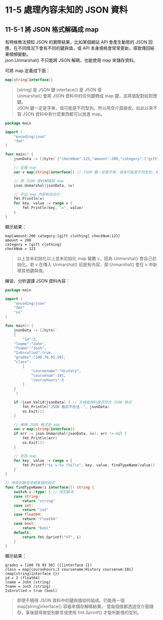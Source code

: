 # 11-5 處理內容未知的 JSON 資料 
## 11-5-1 將 JSON 格式解碼成 map
有時候無法預知 JSON 的實際結果，比如某個網站 API 會產生動態的 JSON 回應，在不同情況下會有不同的鍵與值，或 API 本身規格會常常更新，導致傳回結果頻頻變動。  
json.Unmarshal() 不只能將 JSON 解碼，也能使用 map 來儲存資料。  

可將 map 定義成下面：

```go
map[string]interface{}      
```
> [string] 是 JSON 鍵
> interface{} 是 JSON 值  
> Unmarshal() 會將 JSON 資料中的任何鍵轉成 map 鍵，並將值配對給對應鍵。  
> JSON 鍵一定是字串，值可能是不同型別，所以用空介面接收。如此以來不管 JSON 資料中有什麼東西都可以放進 map。  

```go
package main

import (
	"encoding/json"
	"fmt"
)

func main() {
	jsonData := []byte(`{"checkNum":123,"amount":200,"category":["gift","clothing"]}`)

	// 定義 map
	var v map[string]interface{} // JSON 鍵一定是字串，值有可能是不同型別，故用空介面接收

	// 將 JSON 資料解碼到 map
	json.Unmarshal(jsonData, &v)

	// 印出 map 內容和走訪它
	fmt.Println(v)
	for key, value := range v {
		fmt.Println(key, "=", value)
	}
}
```
顯示結果：
```
map[amount:200 category:[gift clothing] checkNum:123]
amount = 200
category = [gift clothing]
checkNum = 123
```  
> 以上並未初始化以上並未初始化 map 變數 v，因為 Unmarshal() 會自己初始化。若 v 在傳入 Unmarshal() 前就有內容，那 Unmarshal() 會在 v 中新增其他鍵與值。  


練習、分析選課 JSON 資料內容：
```go
package main

import (
	"encoding/json"
	"fmt"
	"os"
)

func main() {
	jsonData := []byte(`
	{
		"id":2,
	"lname":"John",
	"fname":"Josh",
	"IsEnrolled":true,
	"grades":[100,76,93,50],
	"class":
		{
			"coursename":"History",
			"coursenum":101,
			"coursehours":3
		}
	}
	`)

	if !json.Valid(jsonData) { // 先檢查資料是否符合 JSON 格式
		fmt.Println("JSON 格式不合法：", jsonData)
		os.Exit(1)
	}

	// 解碼 JSON 格式到 map
	var v map[string]interface{}
	if err := json.Unmarshal(jsonData, &v); err != nil {
		fmt.Println(err)
		os.Exit(1)
	}

	// 走訪 map
	for key, value := range v {
		fmt.Printf("%s = %v (%s)\n", key, value, findTypeName(value))
	}
}

// 用型別斷言來檢查值的函式
func findTypeName(i interface{}) string {
	switch i.(type) { // 型別斷言
	case string:
		return "string"
	case int:
		return "int"
	case float64:
		return "float64"
	case bool:
		return "bool"
	default:
		return fmt.Sprintf("%T", i)
	}
}
```
顯示結果：
```
grades = [100 76 93 50] ([]interface {})
class = map[coursehours:3 coursename:History coursenum:101] (map[string]interface {})
id = 2 (float64)
lname = John (string)
fname = Josh (string)
IsEnrolled = true (bool)
```
> 即使不曉得 JSON 資料中的鍵與值如何組成。仍能用一個 map[string]interface{} 容器來儲存解碼結果。
> 當每個值都透過空介面儲存，事後就得做型別斷言或使用 fmt.Sprintf() 才能判斷值的型別。
